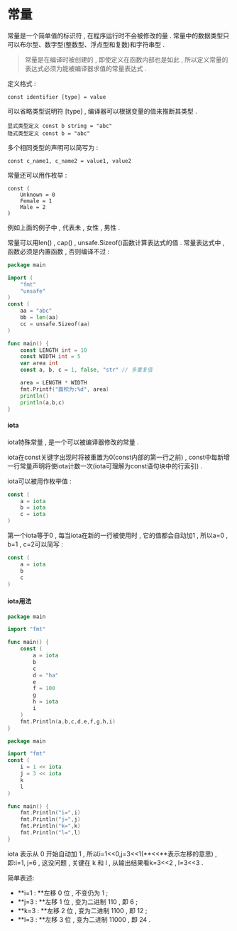 # 常量

常量是一个简单值的标识符 , 在程序运行时不会被修改的量 . 常量中的数据类型只可以布尔型、数字型\(整数型、浮点型和复数\)和字符串型 . 

> 常量是在编译时被创建的 , 即使定义在函数内部也是如此 , 所以定义常量的表达式必须为能被编译器求值的常量表达式 .

定义格式 :

```
const identifier [type] = value
```

可以省略类型说明符 \[type\] , 编译器可以根据变量的值来推断其类型 .

```
显式类型定义 const b string = "abc"
隐式类型定义 const b = "abc"
```

多个相同类型的声明可以简写为 :

```
const c_name1, c_name2 = value1, value2
```

常量还可以用作枚举 :

```
const (
    Unknown = 0
    Female = 1
    Male = 2
)
```

例如上面的例子中 , 代表未 , 女性 , 男性 .

常量可以用len\(\) , cap\(\) , unsafe.Sizeof\(\)函数计算表达式的值 . 常量表达式中 , 函数必须是内置函数 , 否则编译不过 :

```go
package main

import (
    "fmt"
    "unsafe"
)
const (
    aa = "abc"
    bb = len(aa)
    cc = unsafe.Sizeof(aa)
)

func main() {
    const LENGTH int = 10
    const WIDTH int = 5
    var area int
    const a, b, c = 1, false, "str" // 多重复值

    area = LENGTH * WIDTH
    fmt.Printf("面积为:%d", area)
    println()
    println(a,b,c)
}
```

#### iota

iota特殊常量 , 是一个可以被编译器修改的常量 .

iota在const关键字出现时将被重置为0\(const内部的第一行之前\) , const中每新增一行常量声明将使iota计数一次\(iota可理解为const语句块中的行索引\) .

iota可以被用作枚举值 :

```go
const (
    a = iota
    b = iota
    c = iota
)
```

第一个iota等于0 , 每当iota在新的一行被使用时 , 它的值都会自动加1 , 所以a=0 , b=1 , c=2可以简写 :

```go
const (
    a = iota
    b
    c
)
```

#### iota用法

```go
package main

import "fmt"

func main() {
    const (
        a = iota
        b
        c
        d = "ha"
        e
        f = 100
        g
        h = iota
        i
    )
    fmt.Println(a,b,c,d,e,f,g,h,i)
}
```

```go
package main

import "fmt"
const (
    i = 1 << iota
    j = 3 << iota
    k
    l
)

func main() {
    fmt.Println("i=",i)
    fmt.Println("j=",j)
    fmt.Println("k=",k)
    fmt.Println("l=",l)
}
```

iota 表示从 0 开始自动加 1 , 所以i=1&lt;&lt;0,j=3&lt;&lt;1\(**&lt;&lt;**表示左移的意思\) , 即:i=1, j=6 , 这没问题 , 关键在 k 和 l , 从输出结果看k=3&lt;&lt;2 , l=3&lt;&lt;3 .

简单表述:

* **i=1 : **左移 0 位 , 不变仍为 1 ; 
* **j=3 : **左移 1 位 , 变为二进制 110 , 即 6 ; 
* **k=3 : **左移 2 位 , 变为二进制 1100 , 即 12 ; 
* **l=3 : **左移 3 位 , 变为二进制 11000 , 即 24 . 



